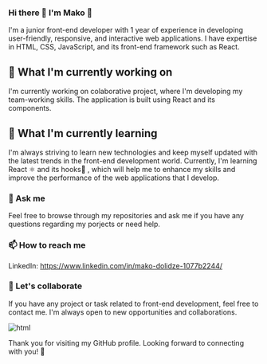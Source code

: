 ### Hi there 👋  I'm Mako 👋

I'm a junior front-end developer with 1 year of experience in developing user-friendly, responsive, and interactive web applications. I have expertise in HTML, CSS, JavaScript,  and its front-end framework such as React.

## 🔭 What I'm currently working on

I'm currently working on colaborative project, where I'm developing my team-working skills. The application is built using React and its components.

## 🌱 What I'm currently learning

I'm always striving to learn new technologies and keep myself updated with the latest trends in the front-end development world. Currently, I'm learning React ⚛️ and its hooks🎣 , which will help me to enhance my skills and improve the performance of the web applications that I develop.

### 💬 Ask me

Feel free to browse through my repositories and ask me if you have any questions regarding my porjects or need help.

### 📫 How to reach me

LinkedIn: https://www.linkedin.com/in/mako-dolidze-1077b2244/



### 🤝 Let's collaborate
If you have any project or task related to front-end development, feel free to contact me. I'm always open to new opportunities and collaborations.

![html](./images/html.png)

Thank you for visiting my GitHub profile. Looking forward to connecting with you! 🌟




